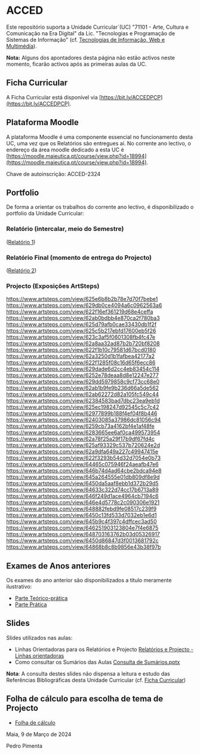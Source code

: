 # ACCED

Este repositório suporta a Unidade Curricular´(UC) "71101 - Arte, Cultura e Comunicação na Era Digital" da Lic. "Tecnologias e Programação de Sistemas de Informação" (cf. [Tecnologias de Informação, Web e Multimédia](https://www.ipmaia.pt/pt/ensino/oferta-formativa/ctesp/tecnologias-e-programacao-de-sistemas-de-informacao)).

**Nota:** Alguns dos apontadores desta página não estão activos neste momento, ficarão activos após as primeiras aulas da UC.

## Ficha Curricular

A Ficha Curricular está disponível via [https://bit.ly/ACCEDPCP](https://bit.ly/ACCEDPCP). 


## Plataforma Moodle

A plataforma Moodle é uma componente essencial no funcionamento desta UC, uma vez que os Relatórios são entregues aí.
No corrente ano lectivo, o endereço da área moodle dedicado a esta UC é [https://moodle.maieutica.pt/course/view.php?id=18994](https://moodle.maieutica.pt/course/view.php?id=18994). 

Chave de autoinscrição: ACCED-2324

## Portfolio

De forma a orientar os trabalhos do corrente ano lectivo, é disponibilizado o portfolio da Unidade Curricular:
### Relatório (intercalar, meio do Semestre)

([Relatório 1](./ACCED%20-%20Relatório%201%20-%20Relatório%20Intercalar%20de%20Pesquisa))

### Relatório Final (momento de entrega do Projecto)

([Relatório 2](./ACCED%20-%20Relatório%202%20-%20Pesquisa%20+%20ArtSteps%20(ou%20outra%20plataforma)))


### Projecto (Exposições ArtSteps)

https://www.artsteps.com/view/625e6b8b2b78e7d70f7bebe1
https://www.artsteps.com/view/629db0ce4094a6c0962563a6
https://www.artsteps.com/view/622f16ef361219d68e4ceffa
https://www.artsteps.com/view/62ab0bdbb4e870ca2f780ba3
https://www.artsteps.com/view/625d79afb0cae33430db1f2f
https://www.artsteps.com/view/625c5b217ebfd17600eb5f26
https://www.artsteps.com/view/623c3af5f0601308fb4fc47e
https://www.artsteps.com/view/62a8aa32ad87b2b720bf8208
https://www.artsteps.com/view/622f1b10c79581d67bcd0180
https://www.artsteps.com/view/62a3250d1b1fafbea42177a2
https://www.artsteps.com/view/622f1285f08c16d65f6ecc86
https://www.artsteps.com/view/629dade6d2cc4eb83454c114
https://www.artsteps.com/view/6252e78deaa8d8e12247e277
https://www.artsteps.com/view/629dd5979858c9cf73cc68e0
https://www.artsteps.com/view/62ab1b9fe9b236d66a5de562
https://www.artsteps.com/view/62ab62272d82a105fc549c44
https://www.artsteps.com/view/62384583bad7dbc23ea9eb1d
https://www.artsteps.com/view/625ec198247d92545c5c7c42
https://www.artsteps.com/view/62977899b188f4ef04f8b446
https://www.artsteps.com/view/62403085a37986dc81056c94
https://www.artsteps.com/view/6259cb73a4162bf4e1af48fe
https://www.artsteps.com/view/6283665ee6af0ca499573954
https://www.artsteps.com/view/62a78f25a29f17b9df67fd4c
https://www.artsteps.com/view/625af93329c537b720624e2d
https://www.artsteps.com/view/62a9dfa649a227c49947415e
https://www.artsteps.com/view/622f3293b54d32d7054e0b73
https://www.artsteps.com/view/64465c075946f24aeafb47e6
https://www.artsteps.com/view/646b74d4ad64cbe2bdca94e8
https://www.artsteps.com/view/645a264555e01db809df8e9d
https://www.artsteps.com/view/6450da5aaf8ebb1d372b29d5
https://www.artsteps.com/view/64633c322d74cc17b6713a89
https://www.artsteps.com/view/646f249d1ace4964cb7194c6
https://www.artsteps.com/view/646e4d5778c2c090306e1921
https://www.artsteps.com/view/648882febd9fe08517c239f9
https://www.artsteps.com/view/6450c13fd533d7032eb1e6d1
https://www.artsteps.com/view/645b9c4f397c4dffcec3ad50
https://www.artsteps.com/view/646251903123804e7f4e6875
https://www.artsteps.com/view/648703163762b03d05326917
https://www.artsteps.com/view/6450d86847d3f0013681792c
https://www.artsteps.com/view/64868b8c8b9856e43b38f97b


## Exames de Anos anteriores

Os exames do ano anterior são disponibilizados a título meramente ilustrativo:
- [Parte Teórico-prática](./Exames/exame%2030jun2023.docx)
- [Parte Prática](./Exames/exame%2014jul2023.docx)

## Slides
Slides utilizados nas aulas: 

- Linhas Orientadoras para os Relatórios e Projecto [Relatórios e Projecto - Linhas orientadoras](./Relatórios%20e%20Projecto%20-%20Linhas%20orientadoras.pptx)
- Como consultar os Sumários das Aulas [Consulta de Sumários.pptx](./Consulta%20de%20Sumários.pptx)


**Nota**: A consulta destes slides não dispensa a leitura e estudo das Referências Bibliográficas desta Unidade Curricular (cf. [Ficha Curricular](https://docs.google.com/document/d/1mSEmZ_jOFxvaaAr46B1eOA7sIM96TIdybzZhTtkYmPM/edit))


## Folha de cálculo para escolha de tema de Projecto

- [Folha de cálculo](https://docs.google.com/spreadsheets/d/1P2yIXl9hiVxx6deF6zteKaIeYJjAr71lAMwQTdpN2Tw/edit?usp=sharing)

Maia, 9 de Março de 2024

Pedro Pimenta
